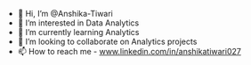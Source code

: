 - 👋 Hi, I’m @Anshika-Tiwari
- 👀 I’m interested in Data Analytics
- 🌱 I’m currently learning Analytics
- 💞️ I’m looking to collaborate on Analytics projects
- 📫 How to reach me - www.linkedin.com/in/anshikatiwari027
  

